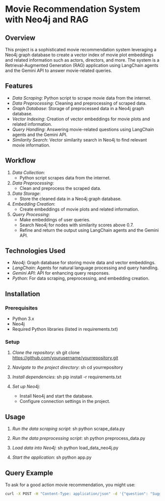 # Movie Recommendation System with Neo4j and RAG

## Overview

This project is a sophisticated movie recommendation system leveraging a Neo4j graph database to create a vector index of movie plot embeddings and related information such as actors, directors, and more. The system is a Retrieval-Augmented Generation (RAG) application using LangChain agents and the Gemini API to answer movie-related queries.

## Features

- *Data Scraping*: Python script to scrape movie data from the internet.
- *Data Preprocessing*: Cleaning and preprocessing of scraped data.
- *Graph Database*: Storage of preprocessed data in a Neo4j graph database.
- *Vector Indexing*: Creation of vector embeddings for movie plots and related information.
- *Query Handling*: Answering movie-related questions using LangChain agents and the Gemini API.
- *Similarity Search*: Vector similarity search in Neo4j to find relevant movie information.

## Workflow

1. *Data Collection*:
    - Python script scrapes data from the internet.
2. *Data Preprocessing*:
    - Clean and preprocess the scraped data.
3. *Data Storage*:
    - Store the cleaned data in a Neo4j graph database.
4. *Embedding Creation*:
    - Create embeddings of movie plots and related information.
5. *Query Processing*:
    - Make embeddings of user queries.
    - Search Neo4j for nodes with similarity scores above 0.7.
    - Refine and return the output using LangChain agents and the Gemini API.

## Technologies Used

- *Neo4j*: Graph database for storing movie data and vector embeddings.
- *LangChain*: Agents for natural language processing and query handling.
- *Gemini API*: API for enhancing query responses.
- *Python*: For data scraping, preprocessing, and embedding creation.

## Installation

### Prerequisites

- Python 3.x
- Neo4j
- Required Python libraries (listed in requirements.txt)

### Setup

1. *Clone the repository*:
    sh
    git clone https://github.com/yourusername/yourrepository.git
    
2. *Navigate to the project directory*:
    sh
    cd yourrepository
    
3. *Install dependencies*:
    sh
    pip install -r requirements.txt
    
4. *Set up Neo4j*:
    - Install Neo4j and start the database.
    - Configure connection settings in the project.

## Usage

1. *Run the data scraping script*:
    sh
    python scrape_data.py
    
2. *Run the data preprocessing script*:
    sh
    python preprocess_data.py
    
3. *Load data into Neo4j*:
    sh
    python load_data_neo4j.py
    
4. *Start the application*:
    sh
    python app.py
    

## Query Example

To ask for a good action movie recommendation, you might use:
```sh
curl -X POST -H "Content-Type: application/json" -d '{"question": "Suggest me a good action movie"}' http://localhost:8000/query
